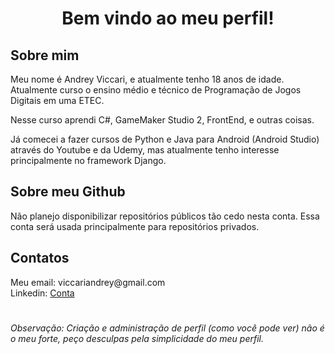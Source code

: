 <h1 align="center">Bem vindo ao meu perfil!</h1>
<h2> Sobre mim </h2>

Meu nome é Andrey Viccari, e atualmente tenho 18 anos de idade. Atualmente curso o ensino médio e técnico de Programação de Jogos Digitais em uma ETEC. <br>

Nesse curso aprendi C#, GameMaker Studio 2, FrontEnd, e outras coisas. <br>

Já comecei a fazer cursos de Python e Java para Android (Android Studio) através do Youtube e da Udemy, mas atualmente tenho interesse principalmente no framework Django.

<h2> Sobre meu Github </h2>
Não planejo disponibilizar repositórios públicos tão cedo nesta conta. Essa conta será usada principalmente para repositórios privados.

<h2> Contatos </h2>
Meu email: viccariandrey@gmail.com <br>
Linkedin: <a href="https://www.linkedin.com/in/andrey-viccari-3a2356290">Conta</a> <br>

#

<h6> Observação: Criação e administração de perfil (como você pode ver) não é o meu forte, peço desculpas pela simplicidade do meu perfil. </h6>
